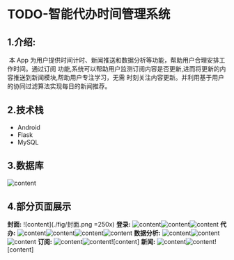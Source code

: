 # TODO-智能代办时间管理系统

## 1.介绍:

​	本 App 为用户提供时间计时、新闻推送和数据分析等功能，帮助用户合理安排工作时间。通过订阅 功能,系统可以帮助用户监测订阅内容是否更新,进而将更新的内容推送到新闻模块,帮助用户专注学习，无需 时刻关注内容更新。并利用基于用户的协同过滤算法实现每日的新闻推荐。

## 2.技术栈

* Android
* Flask
* MySQL

## 3.数据库

![content](./fig/数据库.png)

## 4.部分页面展示
**封面:**
![content](./fig/封面.png =250x)
**登录:**
![content](./fig/登录.png)![content](./fig/找回密码.png)![content](./fig/注册.png)
**代办:**
![content](./fig/代办.png)![content](./fig/添加代办.png)![content](./fig/开启代办.png)![content](./fig/查看代办详情.png)
**数据分析:**
![content](./fig/饼图.png)![content](./fig/雷达图.png)![content](./fig/折线图.png)
**订阅:**
![content](./fig/添加订阅.png)![content](./fig/开启订阅.png)![content]
**新闻:**
![content](./fig/新闻页面.png)![content](./fig/查看新闻.png)![content]

